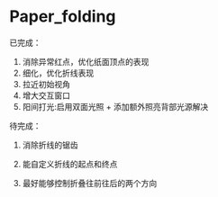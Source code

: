 # Paper_folding
已完成：
1. 消除异常红点，优化纸面顶点的表现
2. 细化，优化折线表现
2. 拉近初始视角
3. 增大交互窗口
4. 阳间打光:启用双面光照 + 添加额外照亮背部光源解决

待完成：
1. 消除折线的锯齿

2. 能自定义折线的起点和终点
3. 最好能够控制折叠往前往后的两个方向
